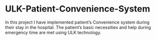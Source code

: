 # ULK-Patient-Convenience-System
In this project I have implemented patient’s Convenience system during their stay in the hospital. The patient’s basic necessities and help during emergency time are met using ULK technology.
